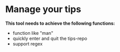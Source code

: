 # Manage your tips
**This tool needs to achieve the following functions:**
- function like "man"
- quickly enter and quit the tips-repo
- support regex
